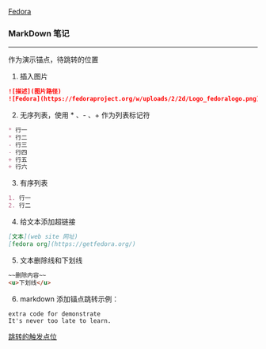 [Fedora](https://browserengine.net/wp-content/uploads/1441861327mdh-logo-new.png)
### MarkDown 笔记
---

<a id='jump0'>作为演示锚点，待跳转的位置</a>
1. 插入图片
``` markdown
![描述](图片路径)
![Fedora](https://fedoraproject.org/w/uploads/2/2d/Logo_fedoralogo.png)
```
2. 无序列表，使用 * 、- 、+ 作为列表标记符
``` markdown
* 行一
* 行二
- 行三
- 行四
+ 行五
+ 行六
```
3. 有序列表
``` markdown
1. 行一
2. 行二
```
4. 给文本添加超链接
``` markdown
[文本](web site 网址)
[fedora org](https://getfedora.org/)
```
5. 文本删除线和下划线
``` markdown
~~删除内容~~
<u>下划线</u>
```
6. markdown 添加锚点跳转示例：
```
extra code for demonstrate
It's never too late to learn.
```
[跳转的触发点位](#jump0)

